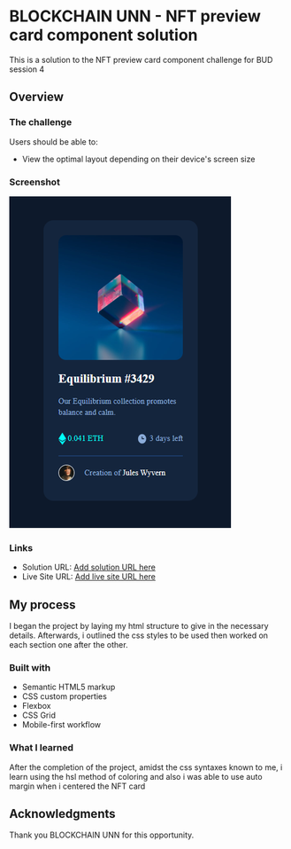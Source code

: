 # BLOCKCHAIN UNN - NFT preview card component solution

This is a solution to the NFT preview card component challenge for BUD session 4

## Overview

### The challenge

Users should be able to:

- View the optimal layout depending on their device's screen size

### Screenshot

![](./NFT-screenshot.png)


### Links

- Solution URL: [Add solution URL here](http://127.0.0.1:5500/index.html)
- Live Site URL: [Add live site URL here](https://my-nftcard.netlify.app/)

## My process
I began the project by laying my html structure to give in the necessary details. Afterwards, i outlined the css styles to be used then worked on each section one after the other.

### Built with

- Semantic HTML5 markup
- CSS custom properties
- Flexbox
- CSS Grid
- Mobile-first workflow


### What I learned

After the completion of the project, amidst the css syntaxes known to me, i learn using the hsl method of coloring and also i was able to use auto margin when i centered the NFT card


## Acknowledgments

Thank you BLOCKCHAIN UNN for this opportunity. 